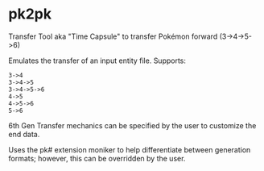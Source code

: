 pk2pk
=====

Transfer Tool aka "Time Capsule" to transfer Pokémon forward (3->4->5->6)

Emulates the transfer of an input entity file.
Supports:

    3->4
    3->4->5
    3->4->5->6
    4->5
    4->5->6
    5->6
  
6th Gen Transfer mechanics can be specified by the user to customize the end data.

Uses the pk# extension moniker to help differentiate between generation formats; however, this can be overridden by the user.
